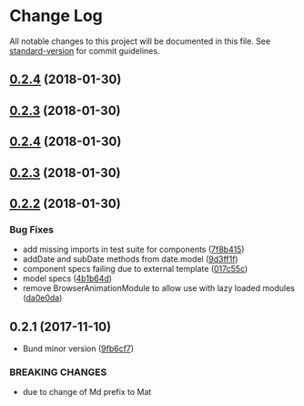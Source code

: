 # Change Log

All notable changes to this project will be documented in this file. See [standard-version](https://github.com/conventional-changelog/standard-version) for commit guidelines.

<a name="0.2.4"></a>
## [0.2.4](https://github.com/gorilainvest/angular-date-format/compare/v0.2.3...v0.2.4) (2018-01-30)



<a name="0.2.3"></a>
## [0.2.3](https://github.com/gorilainvest/angular-date-format/compare/v0.2.2...v0.2.3) (2018-01-30)



<a name="0.2.4"></a>
## [0.2.4](https://github.com/gorilainvest/angular-date-format/compare/v0.2.2...v0.2.4) (2018-01-30)



<a name="0.2.3"></a>
## [0.2.3](https://github.com/gorilainvest/angular-date-format/compare/v0.2.2...v0.2.3) (2018-01-30)



<a name="0.2.2"></a>
## [0.2.2](https://github.com/gorilainvest/angular-date-format/compare/v0.2.1...v0.2.2) (2018-01-30)


### Bug Fixes

* add missing imports in test suite for components ([7f8b415](https://github.com/gorilainvest/angular-date-format/commit/7f8b415))
* addDate and subDate methods from date.model ([9d3ff1f](https://github.com/gorilainvest/angular-date-format/commit/9d3ff1f))
* component specs failing due to external template ([017c55c](https://github.com/gorilainvest/angular-date-format/commit/017c55c))
* model specs ([4b1b64d](https://github.com/gorilainvest/angular-date-format/commit/4b1b64d))
* remove BrowserAnimationModule to allow use with lazy loaded modules ([da0e0da](https://github.com/gorilainvest/angular-date-format/commit/da0e0da))



<a name="0.2.1"></a>
## 0.2.1 (2017-11-10)


* Bund minor version ([9fb6cf7](https://github.com/gorilainvest/angular-date-format/commit/9fb6cf7))


### BREAKING CHANGES

* due to change of Md prefix to Mat
